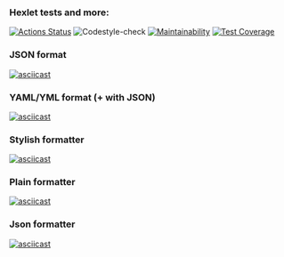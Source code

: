 ### Hexlet tests and more:
[![Actions Status](https://github.com/almax-21/frontend-project-lvl2/workflows/hexlet-check/badge.svg)](https://github.com/almax-21/frontend-project-lvl2/actions)
![Codestyle-check](https://github.com/almax-21/frontend-project-lvl2/workflows/Codestyle-check/badge.svg)
[![Maintainability](https://api.codeclimate.com/v1/badges/dec3679a488b13a5f93c/maintainability)](https://codeclimate.com/github/almax-21/frontend-project-lvl2/maintainability)
[![Test Coverage](https://api.codeclimate.com/v1/badges/dec3679a488b13a5f93c/test_coverage)](https://codeclimate.com/github/almax-21/frontend-project-lvl2/test_coverage)

### JSON format
[![asciicast](https://asciinema.org/a/RcaPtrMN0UkKfnVBhS2TyWrcj.svg)](https://asciinema.org/a/RcaPtrMN0UkKfnVBhS2TyWrcj)

### YAML/YML format (+ with JSON)
[![asciicast](https://asciinema.org/a/5QmMijRjMS0trEqLnqUx463od.svg)](https://asciinema.org/a/5QmMijRjMS0trEqLnqUx463od)

### Stylish formatter
[![asciicast](https://asciinema.org/a/curveTNlAazevfUDe98E9MsNI.svg)](https://asciinema.org/a/curveTNlAazevfUDe98E9MsNI)

### Plain formatter
[![asciicast](https://asciinema.org/a/LO8XwUJouj2FDefVJkjXS3vXV.svg)](https://asciinema.org/a/LO8XwUJouj2FDefVJkjXS3vXV)

### Json formatter
[![asciicast](https://asciinema.org/a/brVLDKLI8b4LKz45gkGwtDnNf.svg)](https://asciinema.org/a/brVLDKLI8b4LKz45gkGwtDnNf)